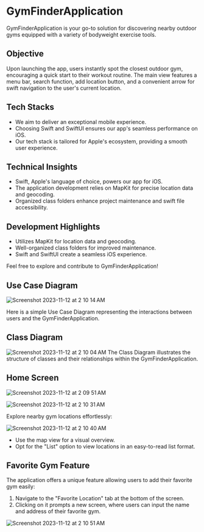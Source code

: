 # GymFinderApplication

GymFinderApplication is your go-to solution for discovering nearby outdoor gyms equipped with a variety of bodyweight exercise tools.

## Objective

Upon launching the app, users instantly spot the closest outdoor gym, encouraging a quick start to their workout routine. The main view features a menu bar, search function, add location button, and a convenient arrow for swift navigation to the user's current location.

## Tech Stacks

- We aim to deliver an exceptional mobile experience.
- Choosing Swift and SwiftUI ensures our app's seamless performance on iOS.
- Our tech stack is tailored for Apple's ecosystem, providing a smooth user experience.

## Technical Insights

- Swift, Apple's language of choice, powers our app for iOS.
- The application development relies on MapKit for precise location data and geocoding.
- Organized class folders enhance project maintenance and swift file accessibility.

## Development Highlights

- Utilizes MapKit for location data and geocoding.
- Well-organized class folders for improved maintenance.
- Swift and SwiftUI create a seamless iOS experience.

Feel free to explore and contribute to GymFinderApplication!

## Use Case Diagram
![Screenshot 2023-11-12 at 2 10 14 AM](https://github.com/muktita/GymFinderApplication/assets/78444922/b55faed2-5746-48f3-8bae-943ec923071b)


Here is a simple Use Case Diagram representing the interactions between users and the GymFinderApplication.

## Class Diagram
![Screenshot 2023-11-12 at 2 10 04 AM](https://github.com/muktita/GymFinderApplication/assets/78444922/c0a223ad-1df3-467a-b86c-48dda3473228)
The Class Diagram illustrates the structure of classes and their relationships within the GymFinderApplication.

## Home Screen 
![Screenshot 2023-11-12 at 2 09 51 AM](https://github.com/muktita/GymFinderApplication/assets/78444922/9b63c6cc-ee1a-41af-9fd5-f76ea446b789)

![Screenshot 2023-11-12 at 2 10 31 AM](https://github.com/muktita/GymFinderApplication/assets/78444922/22af2648-4fe5-4ebf-bb58-e665060ca492)


Explore nearby gym locations effortlessly:


![Screenshot 2023-11-12 at 2 10 40 AM](https://github.com/muktita/GymFinderApplication/assets/78444922/38b7df4a-fb59-460e-883d-4d000f4c81ae)

- Use the map view for a visual overview.
- Opt for the "List" option to view locations in an easy-to-read list format.
  
## Favorite Gym Feature

The application offers a unique feature allowing users to add their favorite gym easily:

1. Navigate to the "Favorite Location" tab at the bottom of the screen.
2. Clicking on it prompts a new screen, where users can input the name and address of their favorite gym.


![Screenshot 2023-11-12 at 2 10 51 AM](https://github.com/muktita/GymFinderApplication/assets/78444922/5aba6d3d-c392-4d36-b783-b078cc2b2403)
